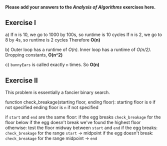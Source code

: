 #### Please add your answers to the ***Analysis of  Algorithms*** exercises here.

## Exercise I

a) If n is 10, we go to 1000 by 100s, so runtime is 10 cycles
   If n is 2, we go to 8 by 4s, so runtime is 2 cycles
   Therefore **O(n)**

b) Outer loop has a runtime of *O(n)*. Inner loop has a runtime of *O(n/2)*.
   Dropping constants, **O(n^2)**


c) `bunnyEars` is called exactly `n` times. So **O(n)**

## Exercise II
This problem is essentially a fancier binary search.

function check_breakage(starting floor, ending floor):
  starting floor is `0` if not specified
  ending floor is `n` if not specified

  if `start` and `end` are the same floor:
    if the egg breaks `check_breakage` for the floor below
    if the egg doesn't break we've found the highest floor
  otherwise:
    test the floor midway between `start` and `end`
    if the egg breaks:
      `check_breakage` for the range `start` -> midpoint
    if the egg doesn't break:
      `check_breakage` for the range midpoint -> `end`
